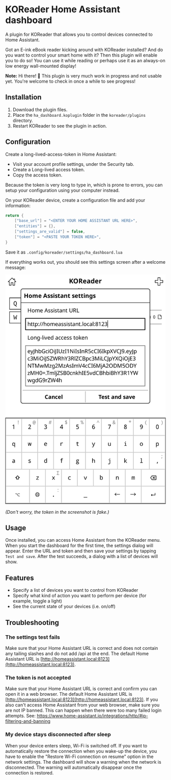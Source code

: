 # KOReader Home Assistant dashboard
A plugin for KOReader that allows you to control devices connected to Home Assistant.

Got an E-ink eBook reader kicking around with KOReader installed? And do you want to control your smart home with it? Then this plugin will enable you to do so! You can use it while reading or perhaps use it as an always-on low energy wall-mounted display!

**Note:** Hi there! 👋 This plugin is very much work in progress and not usable yet. You're welcome to check in once a while to see progress!

## Installation
1. Download the plugin files.
2. Place the `ha_dashboard.koplugin` folder in the `koreader/plugins` directory.
3. Restart KOReader to see the plugin in action.

## Configuration
Create a long-lived-access-token in Home Assistant:
- Visit your account profile settings, under the Security tab.
- Create a Long-lived access token.
- Copy the access token.

Because the token is very long to type in, which is prone to errors, you can setup your configuration using your computer instead.

On your KOReader device, create a configuration file and add your information:
```lua
return {
    ["base_url"] = "<ENTER YOUR HOME ASSISTANT URL HERE>",
    ["entities"] = {},
    ["settings_are_valid"] = false,
    ["token"] = "<PASTE YOUR TOKEN HERE>",
}
```
Save it as ```.config/koreader/settings/ha_dashboard.lua```

If everything works out, you should see this settings screen after a welcome message:

![Settings dialog screenshot showing prefilled settings](settings.png)

*(Don't worry, the token in the screenshot is fake.)*

## Usage
Once installed, you can access Home Assistant from the KOReader menu. When you start the dashboard for the first time, the settings dialog will appear. Enter the URL and token and then save your settings by tapping `Test and save`. After the test succeeds, a dialog with a list of devices will show.

## Features
- Specify a list of devices you want to control from KOReader
- Specify what kind of action you want to perform per device (for example, toggle a light)
- See the current state of your devices (i.e. on/off)

## Troubleshooting

### The settings test fails
Make sure that your Home Assistant URL is correct and does not contain any tailing slashes and do not add /api at the end. The default Home Assistant URL is [http://homeassistant.local:8123](http://homeassistant.local:8123). 

### The token is not accepted
Make sure that your Home Assistant URL is correct and confirm you can open it in a web browser. The default Home Assistant URL is [http://homeassistant.local:8123](http://homeassistant.local:8123).
If you also can't access Home Assistant from your web browser, make sure you are not IP banned. This can happen when there were too many failed login attempts. See: https://www.home-assistant.io/integrations/http/#ip-filtering-and-banning

### My device stays disconnected after sleep
When your device enters sleep, Wi-Fi is switched off. If you want to automatically restore the connection when you wake-up the device, you have to enable the "Restore Wi-Fi connection on resume" option in the network settings. The dashboard will show a warning when the network is disconnected. The warning will automatically disappear once the connection is restored.